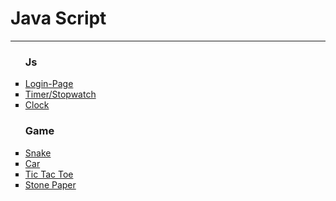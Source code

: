 <html>
<head>
</head>
<body>
  <h1>Java Script</h1>
  <hr>
  <ul type="square">
    <h3>Js</h3>
    <li><a href="https://nevilpala.github.io/js/login" target="_blank">Login-Page</a></li>
    <li><a href="https://nevilpala.github.io/js/timer" target="_blank">Timer/Stopwatch</a></li>
    <li><a href="https://nevilpala.github.io/js/time" target="_blank">Clock</a></li>
  </ul>
  <ul type="square">
    <h3>Game</h3>
    <li><a target="_blank" href="https://nevilpala.github.io/js/snakegame">Snake</a></li>
    <li><a target="_blank" href="https://nevilpala.github.io/js/car">Car</a></li>
    <li><a target="_blank" href="https://nevilpala.github.io/js/tic">Tic Tac Toe</a></li>
    <li><a target="_blank" href="https://nevilpala.github.io/js/stonepaper">Stone Paper</a></li>
<!--<li><a target="_blank" href="https://nevilpala.github.io/js/game/flipcard">Filp Card (Not Completed)</a></li>
    <li><a target="_blank" href="https://nevilpala.github.io/js/game/plane">Plane (Not Completed)</a></li> -->
  </ul>
</body>

